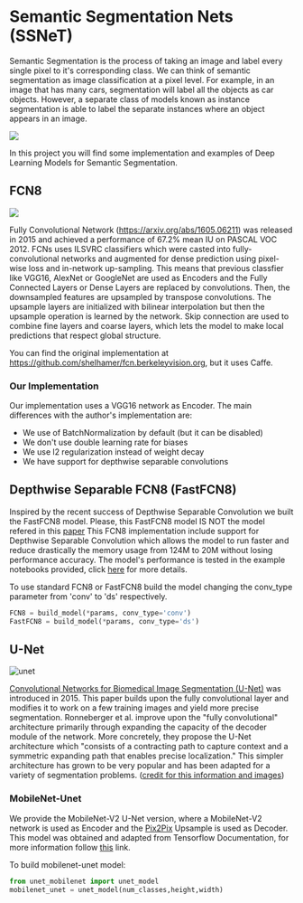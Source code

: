 # Semantic Segmentation Nets (SSNeT)
Semantic Segmentation is the process of taking an image and label every single pixel to it's corresponding class. We can think of semantic segmentation as image classification at a pixel level. For example, in an image that has many cars, segmentation will label all the objects as car objects. However, a separate class of models known as instance segmentation is able to label the separate instances where an object appears in an image.

![](https://www.jeremyjordan.me/content/images/2018/05/Screen-Shot-2018-05-17-at-7.42.16-PM.png)

In this project you will find some implementation and examples of Deep Learning Models for Semantic Segmentation.

## FCN8
![](https://miro.medium.com/max/790/1*wRkj6lsQ5ckExB5BoYkrZg.png)

Fully Convolutional Network (https://arxiv.org/abs/1605.06211) was released in 2015 and achieved a performance of 67.2% mean IU on PASCAL VOC 2012. FCNs uses ILSVRC classifiers which were casted into fully-convolutional networks and augmented for dense prediction using pixel-wise loss and in-network up-sampling. This means that previous classfier like VGG16, AlexNet or GoogleNet are used as Encoders and the Fully Connected Layers or Dense Layers are replaced by convolutions. Then, the downsampled features are upsampled by transpose convolutions. The upsample layers are initialized with bilinear interpolation but then the upsample operation is learned by the network. Skip connection are used to combine fine layers and coarse layers, which lets the model to make local predictions that respect global structure.

You can find the original implementation at https://github.com/shelhamer/fcn.berkeleyvision.org, but it uses Caffe.

### Our Implementation
Our implementation uses a VGG16 network as Encoder. The main differences with the author's implementation are:
* We use of BatchNormalization by default (but it can be disabled)
* We don't use double learning rate for biases
* We use l2 regularization instead of weight decay
* We have support for depthwise separable convolutions

## Depthwise Separable FCN8 (FastFCN8)
Inspired by the recent success of Depthwise Separable Convolution we built the FastFCN8 model. Please, this FastFCN8 model IS NOT the model refered in this [paper](https://paperswithcode.com/paper/fastfcn-rethinking-dilated-convolution-in-the)
This FCN8 implementation include support for Depthwise Separable Convolution which allows the model to run faster and reduce drastically the memory usage from 124M to 20M without losing performance accuracy. The model's performance is tested in the example notebooks provided, click [here]() for more details.

To use standard FCN8 or FastFCN8 build the model changing the conv_type parameter from 'conv' to 'ds' respectively.

```python
FCN8 = build_model(*params, conv_type='conv')
FastFCN8 = build_model(*params, conv_type='ds')

```

## U-Net
![unet](https://www.jeremyjordan.me/content/images/2018/05/Screen-Shot-2018-05-20-at-1.46.43-PM.png)

[Convolutional Networks for Biomedical Image Segmentation (U-Net)](https://arxiv.org/abs/1505.04597) was introduced in 2015.
This paper builds upon the fully convolutional layer and modifies it to work on a few training images and yield more precise segmentation. Ronneberger et al. improve upon the "fully convolutional" architecture primarily through expanding the capacity of the decoder module of the network. More concretely, they propose the U-Net architecture which "consists of a contracting path to capture context and a symmetric expanding path that enables precise localization." This simpler architecture has grown to be very popular and has been adapted for a variety of segmentation problems. ([credit for this information and images](https://www.jeremyjordan.me/semantic-segmentation/))

### MobileNet-Unet
We provide the MobileNet-V2 U-Net version, where a MobileNet-V2 network is used as Encoder and the [Pix2Pix](https://www.tensorflow.org/tutorials/generative/pix2pix) Upsample is used as Decoder. This model was obtained and adapted from Tensorflow Documentation, for more information follow [this](https://www.tensorflow.org/tutorials/images/segmentation) link.

To build mobilenet-unet model:
```python
from unet_mobilenet import unet_model
mobilenet_unet = unet_model(num_classes,height,width)
```
